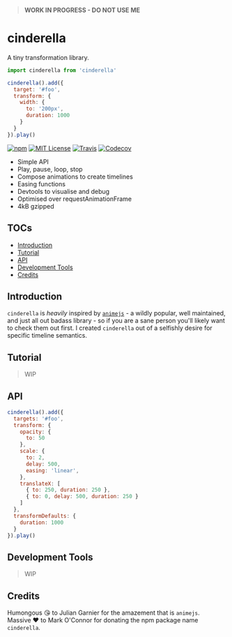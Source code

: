 > __WORK IN PROGRESS - DO NOT USE ME__

# cinderella

A tiny transformation library.

```javascript
import cinderella from 'cinderella'

cinderella().add({
  target: '#foo',
  transform: {
    width: {
      to: '200px',
      duration: 1000
    }
  }
}).play()
```

[![npm](https://img.shields.io/npm/v/cinderella.svg?style=flat-square)](http://npm.im/cinderella)
[![MIT License](https://img.shields.io/npm/l/cinderella.svg?style=flat-square)](http://opensource.org/licenses/MIT)
[![Travis](https://img.shields.io/travis/ctrlplusb/cinderella.svg?style=flat-square)](https://travis-ci.org/ctrlplusb/cinderella)
[![Codecov](https://img.shields.io/codecov/c/github/ctrlplusb/cinderella.svg?style=flat-square)](https://codecov.io/github/ctrlplusb/cinderella)

 - Simple API
 - Play, pause, loop, stop
 - Compose animations to create timelines
 - Easing functions
 - Devtools to visualise and debug
 - Optimised over requestAnimationFrame
 - 4kB gzipped

## TOCs

  - [Introduction](#introduction)
  - [Tutorial](#tutorial)
  - [API](#api)
  - [Development Tools](#development-tools)
  - [Credits](#credits)

## Introduction

`cinderella` is _heavily_ inspired by [`animejs`](http://animejs.com/) - a wildly popular, well maintained, and just all out badass library - so if you are a sane person you'll likely want to check them out first. I created `cinderella` out of a selfishly desire for specific timeline semantics.

## Tutorial

> WIP

## API

```javascript
cinderella().add({
  targets: '#foo',
  transform: {
    opacity: {
      to: 50
    },
    scale: {
      to: 2, 
      delay: 500,
      easing: 'linear',
    },
    translateX: [
      { to: 250, duration: 250 },
      { to: 0, delay: 500, duration: 250 }
    ]
  },
  transformDefaults: { 
    duration: 1000
  }
}).play()
```

## Development Tools

> WIP

## Credits

Humongous 😘 to Julian Garnier for the amazement that is `animejs`.  ️
Massive ❤️ to Mark O'Connor for donating the npm package name `cinderella`.  ️